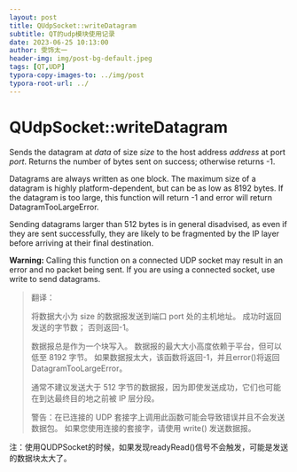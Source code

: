 ```yaml
---
layout: post
title: QUdpSocket::writeDatagram
subtitle: QT的udp模块使用记录
date: 2023-06-25 10:13:00
author: 雯饰太一
header-img: img/post-bg-default.jpeg
tags: [QT,UDP]
typora-copy-images-to: ../img/post
typora-root-url: ../
---
```


# QUdpSocket::writeDatagram

Sends the datagram at *data* of size *size* to the host address *address* at port *port*. Returns the number of bytes sent on success; otherwise returns -1.

Datagrams are always written as one block. The maximum size of a datagram is highly platform-dependent, but can be as low as 8192 bytes. If the datagram is too large, this function will return -1 and error will return DatagramTooLargeError.

Sending datagrams larger than 512 bytes is in general disadvised, as even if they are sent successfully, they are likely to be fragmented by the IP layer before arriving at their final destination.

**Warning:** Calling this function on a connected UDP socket may result in an error and no packet being sent. If you are using a connected socket, use write to send datagrams.

> 翻译：
>
> 将数据大小为 size 的数据报发送到端口 port 处的主机地址。 成功时返回发送的字节数； 否则返回-1。
>
> 数据报总是作为一个块写入。 数据报的最大大小高度依赖于平台，但可以低至 8192 字节。 如果数据报太大，该函数将返回-1，并且error()将返回DatagramTooLargeError。
>
> 通常不建议发送大于 512 字节的数据报，因为即使发送成功，它们也可能在到达最终目的地之前被 IP 层分段。
>
> 警告：在已连接的 UDP 套接字上调用此函数可能会导致错误并且不会发送数据包。 如果您使用连接的套接字，请使用 write() 发送数据报。

注：使用QUDPSocket的时候，如果发现readyRead()信号不会触发，可能是发送的数据块太大了。